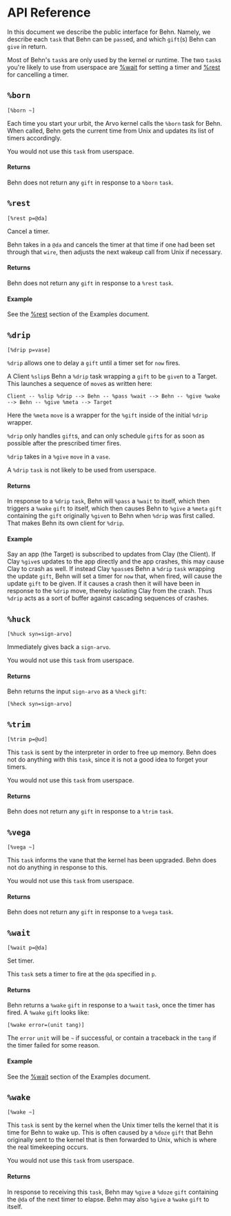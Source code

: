 # API Reference

In this document we describe the public interface for Behn. Namely, we describe each `task` that Behn can be `pass`ed, and which `gift`(s) Behn can `give` in return.

Most of Behn's `task`s are only used by the kernel or runtime. The two `task`s you're likely to use from userspace are [%wait](#wait) for setting a timer and [%rest](#rest) for cancelling a timer.

## `%born`

```hoon
[%born ~]
```

Each time you start your urbit, the Arvo kernel calls the `%born` task for Behn. When called, Behn gets the current time from Unix and updates its list of timers accordingly.

You would not use this `task` from userspace.

#### Returns

Behn does not return any `gift` in response to a `%born` `task`.

## `%rest`

```hoon
[%rest p=@da]
```

Cancel a timer.

Behn takes in a `@da` and cancels the timer at that time if one had been set through that `wire`, then adjusts the next wakeup call from Unix if necessary.

#### Returns

Behn does not return any `gift` in response to a `%rest` `task`.

#### Example

See the [%rest](urbit-docs/system/kernel/behn/examples/examples#rest) section of the Examples document.

## `%drip`

```hoon
[%drip p=vase]
```

`%drip` allows one to delay a `gift` until a timer set for `now` fires.

A Client `%slip`s Behn a `%drip` task wrapping a `gift` to be `give`n to a Target. This launches a sequence of `move`s as written here:

```
Client -- %slip %drip --> Behn -- %pass %wait --> Behn -- %give %wake --> Behn -- %give %meta --> Target
```

Here the `%meta` `move` is a wrapper for the `%gift` inside of the initial `%drip` wrapper.

`%drip` only handles `gift`s, and can only schedule `gift`s for as soon as possible after the prescribed timer fires.

`%drip` takes in a `%give` `move` in a `vase`.

A `%drip` `task` is not likely to be used from userspace.

#### Returns

In response to a `%drip` `task`, Behn will `%pass` a `%wait` to itself, which then triggers a `%wake` `gift` to itself, which then causes Behn to `%give` a `%meta` `gift` containing the `gift` originally `%give`n to Behn when `%drip` was first called. That makes Behn its own client for `%drip`.

#### Example

Say an app (the Target) is subscribed to updates from Clay (the Client). If Clay `%give`s updates to the app directly and the app crashes, this may cause Clay to crash as well. If instead Clay `%pass`es Behn a `%drip` `task` wrapping the update `gift`, Behn will set a timer for `now` that, when fired, will cause the update `gift` to be given. If it causes a crash then it will have been in response to the `%drip` move, thereby isolating Clay from the crash. Thus `%drip` acts as a sort of buffer against cascading sequences of crashes.

## `%huck`

```hoon
[%huck syn=sign-arvo]
```

Immediately gives back a `sign-arvo`.

You would not use this `task` from userspace.

#### Returns

Behn returns the input `sign-arvo` as a `%heck` `gift`:

```hoon
[%heck syn=sign-arvo]
```

## `%trim`

```hoon
[%trim p=@ud]
```

This `task` is sent by the interpreter in order to free up memory. Behn does not do anything with this `task`, since it is not a good idea to forget your timers.

You would not use this `task` from userspace.

#### Returns

Behn does not return any `gift` in response to a `%trim` `task`.

## `%vega`

```hoon
[%vega ~]
```

This `task` informs the vane that the kernel has been upgraded. Behn does not do anything in response to this.

You would not use this `task` from userspace.

#### Returns

Behn does not return any `gift` in response to a `%vega` `task`.

## `%wait`

```hoon
[%wait p=@da]
```

Set timer.

This `task` sets a timer to fire at the `@da` specified in `p`.

#### Returns

Behn returns a `%wake` `gift` in response to a `%wait` `task`, once the timer has fired. A `%wake` `gift` looks like:

```hoon
[%wake error=(unit tang)]
```

The `error` `unit` will be `~` if successful, or contain a traceback in the `tang` if the timer failed for some reason.

#### Example

See the [%wait](urbit-docs/system/kernel/behn/reference/tasks#wait) section of the Examples document.

## `%wake`

```hoon
[%wake ~]
```

This `task` is sent by the kernel when the Unix timer tells the kernel that it is time for Behn to wake up. This is often caused by a `%doze` `gift` that Behn originally sent to the kernel that is then forwarded to Unix, which is where the real timekeeping occurs.

You would not use this `task` from userspace.

#### Returns

In response to receiving this `task`, Behn may `%give` a `%doze` `gift` containing the `@da` of the next timer to elapse. Behn may also `%give` a `%wake` `gift` to itself.
